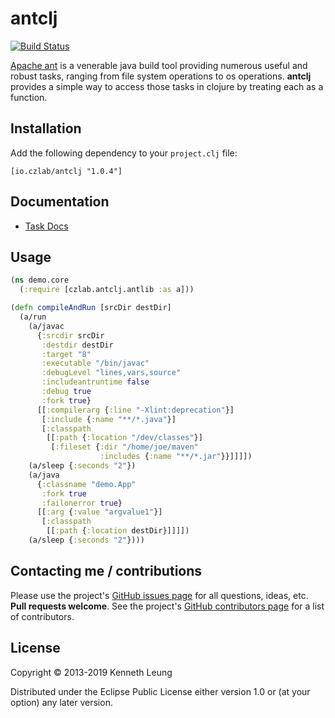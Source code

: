 # antclj

[![Build Status](https://travis-ci.org/llnek/antclj.svg?branch=master)](https://travis-ci.org/llnek/antclj)

[Apache ant][1] is a venerable java build tool providing numerous useful and 
robust tasks, ranging from file system operations to os operations.  **antclj** 
provides a simple way to access those tasks in clojure by treating each as a function.

## Installation

Add the following dependency to your `project.clj` file:

    [io.czlab/antclj "1.0.4"]

## Documentation

* [Task Docs](http://ant.apache.org/manual/index.html)

## Usage

```clojure
(ns demo.core
  (:require [czlab.antclj.antlib :as a]))

(defn compileAndRun [srcDir destDir]
  (a/run
    (a/javac
      {:srcdir srcDir
       :destdir destDir
       :target "8"
       :executable "/bin/javac"
       :debugLevel "lines,vars,source"
       :includeantruntime false
       :debug true
       :fork true}
      [[:compilerarg {:line "-Xlint:deprecation"}]
       [:include {:name "**/*.java"}]
       [:classpath
        [[:path {:location "/dev/classes"}]
         [:fileset {:dir "/home/joe/maven"
                    :includes {:name "**/*.jar"}}]]]])
    (a/sleep {:seconds "2"})
    (a/java
      {:classname "demo.App"
       :fork true
       :failonerror true}
      [[:arg {:value "argvalue1"}]
       [:classpath
        [[:path {:location destDir}]]]])
    (a/sleep {:seconds "2"})))

```

## Contacting me / contributions

Please use the project's [GitHub issues page] for all questions, ideas, etc. **Pull requests welcome**. See the project's [GitHub contributors page] for a list of contributors.

## License

Copyright © 2013-2019 Kenneth Leung

Distributed under the Eclipse Public License either version 1.0 or (at
your option) any later version.

<!--- links -->
[1]: http://ant.apache.org/
<!--- links (repos) -->
[CHANGELOG]: https://github.com/llnek/antclj/releases
[GitHub issues page]: https://github.com/llnek/antclj/issues
[GitHub contributors page]: https://github.com/llnek/antclj/graphs/contributors

